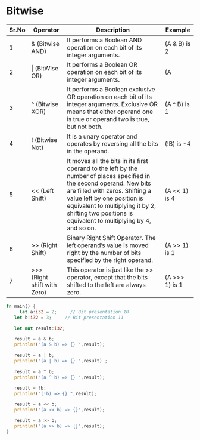 # Bitwise


|Sr.No|Operator|Description|Example|
|---|---|---|---|
|1|& (Bitwise AND)|It performs a Boolean AND operation on each bit of its integer arguments.|(A & B) is 2|
|2|\| (BitWise OR)|It performs a Boolean OR operation on each bit of its integer arguments.|(A | B) is 3|
|3|^ (Bitwise XOR)|It performs a Boolean exclusive OR operation on each bit of its integer arguments. Exclusive OR means that either operand one is true or operand two is true, but not both.|(A ^ B) is 1|
|4|! (Bitwise Not)|It is a unary operator and operates by reversing all the bits in the operand.|(!B) is -4|
|5|<< (Left Shift)|It moves all the bits in its first operand to the left by the number of places specified in the second operand. New bits are filled with zeros. Shifting a value left by one position is equivalent to multiplying it by 2, shifting two positions is equivalent to multiplying by 4, and so on.|(A << 1) is 4|
|6|>> (Right Shift)|Binary Right Shift Operator. The left operand’s value is moved right by the number of bits specified by the right operand.|(A >> 1) is 1|
|7|>>> (Right shift with Zero)|This operator is just like the >> operator, except that the bits shifted to the left are always zero.|(A >>> 1) is 1|


```rust
fn main() {
     let a:i32 = 2;     // Bit presentation 10
   let b:i32 = 3;     // Bit presentation 11

   let mut result:i32;

   result = a & b;
   println!("(a & b) => {} ",result);

   result = a | b;
   println!("(a | b) => {} ",result) ;

   result = a ^ b;
   println!("(a ^ b) => {} ",result);

   result = !b;
   println!("(!b) => {} ",result);

   result = a << b;
   println!("(a << b) => {}",result);

   result = a >> b;
   println!("(a >> b) => {}",result);
}
```
